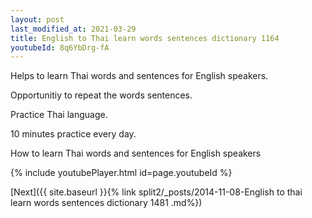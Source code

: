 ```yaml
---
layout: post
last_modified_at: 2021-03-29
title: English to Thai learn words sentences dictionary 1164 
youtubeId: 8q6YbDrg-fA
---
```

 
 
Helps to learn Thai words and sentences for English speakers.

Opportunitiy to repeat the words sentences. 

Practice Thai language. 
 
10 minutes practice every day. 
 
How to learn Thai words and sentences for English speakers 
 
{% include youtubePlayer.html id=page.youtubeId %}
 
 
[Next]({{ site.baseurl }}{% link  split2/_posts/2014-11-08-English to thai learn words sentences dictionary 1481 .md%})
 

